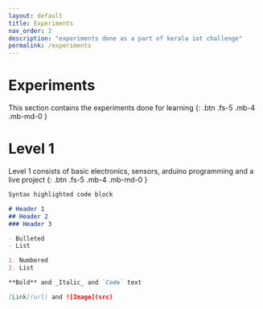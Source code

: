 ```yaml
---
layout: default
title: Experiments
nav_order: 2
description: "experiments done as a part of kerala iot challenge"
permalink: /experiments
---
```



# Experiments

This section contains the experiments done for learning 
{: .btn .fs-5 .mb-4 .mb-md-0 }

# Level 1

Level 1 consists of basic electronics, sensors, arduino programming and a live project
{: .btn .fs-5 .mb-4 .mb-md-0 }

```markdown
Syntax highlighted code block

# Header 1
## Header 2
### Header 3

- Bulleted
- List

1. Numbered
2. List

**Bold** and _Italic_ and `Code` text

[Link](url) and ![Image](src)
```
